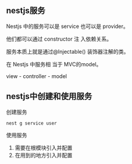 ## nestjs服务

Nestjs 中的服务可以是 service 也可以是 provider。

他们都可以通过 constructor 注 入依赖关系。

服务本质上就是通过@Injectable() 装饰器注解的类。

在 Nestjs 中服务相 当于 MVC的model。

view - controller - model



## nestjs中创建和使用服务

创建服务

```
nest g service user
```

使用服务

1. 需要在根模块引入并配置
2. 在用到的地方引入并配置

